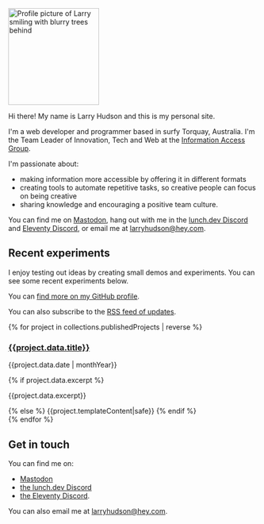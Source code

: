 <div class="h-card">

<div class="photo">
<picture class="u-photo">
    <source srcset="/images/Larry_366.webp" type="image/webp">
    <source srcset="/images/Larry_366.jpg" type="image/jpeg">
    <img src="/images/Larry_366.jpg" height="195" width="183" alt="Profile picture of Larry smiling with blurry trees behind">
</picture>
</div>

Hi there! My name is <span class="p-name">Larry Hudson</span> and this is my personal site.

<p class="p-note">I'm a web developer and programmer based in surfy <span class="p-locality">Torquay</span>, <span class="p-country-name">Australia</span>. I'm the <span class="p-job-title">Team Leader of Innovation, Tech and Web</span> at the <a href="https://www.informationaccessgroup.com/" class="p-org">Information Access Group</a>.</p>

I'm passionate about:

- making information more accessible by offering it in different formats
- creating tools to automate repetitive tasks, so creative people can focus on being creative
- sharing knowledge and encouraging a positive team culture.

You can find me on <a rel="me" href="https://indieweb.social/@larryhudson">Mastodon</a>, hang out with me in the [lunch.dev Discord](https://events.lunch.dev/) and [Eleventy Discord](https://www.11ty.dev/blog/discord), or email me at <a href="mailto:larryhudson@hey.com" class="u-email" rel="me">larryhudson@hey.com</a>.

## Recent experiments

I enjoy testing out ideas by creating small demos and experiments. You can see some recent experiments below.

You can <a href="https://github.com/larryhudson/" class="u-url" rel="me">find more on my GitHub profile</a>.

You can also subscribe to the <a href="/feed.xml" rel="alternate" type="application/rss+xml">RSS feed of updates</a>.

{% for project in collections.publishedProjects | reverse %}

<div class="project h-entry">
<h3><a href="{{project.url}}" class="u-url u-uid">{{project.data.title}}</a></h3>
<p class="pull-up smaller"><time class="dt-published" datetime="{{project.data.date | timeValue}}">{{project.data.date | monthYear}}</time></p>
<div class="e-content">
{% if project.data.excerpt %}
<p>{{project.data.excerpt}}</p>
{% else %}
{{project.templateContent|safe}}
{% endif %}
</div>
</div>
{% endfor %}

## Get in touch

You can find me on:

- <a rel="me" href="https://indieweb.social/@larryhudson">Mastodon</a>
- [the lunch.dev Discord](https://events.lunch.dev/)
- [the Eleventy Discord](https://www.11ty.dev/blog/discord/).

You can also email me at <a href="mailto:larryhudson@hey.com" class="u-email" rel="me">larryhudson@hey.com</a>.

</div>
